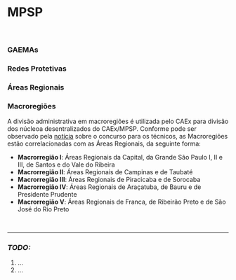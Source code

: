 # MPSP

<br>

### GAEMAs



### Redes Protetivas



### Áreas Regionais



### Macroregiões

A divisão administrativa em macroregiões é utilizada pelo CAEx para divisão dos núcleoa desentralizados do CAEx/MPSP. Conforme pode ser observado pela [notícia](http://www.mpsp.mp.br/portal/page/portal/noticias/noticia?id_noticia=19968257&id_grupo=118) sobre o concurso para os técnicos, as Macroregiões estão correlacionadas com as Áreas Regionais, da seguinte forma:

- **Macrorregião I**: Áreas Regionais da Capital, da Grande São Paulo I, II e III, de Santos e do Vale do Ribeira
- **Macrorregião II**: Áreas Regionais de Campinas e de Taubaté
- **Macrorregião III**: Áreas Regionais de Piracicaba e de Sorocaba
- **Macrorregião IV**: Áreas Regionais de Araçatuba, de Bauru e de Presidente Prudente
- **Macrorregião V**: Áreas Regionais de Franca, de Ribeirão Preto e de São José do Rio Preto

<br>

-----

### *TODO:*

1. ...
2. ...